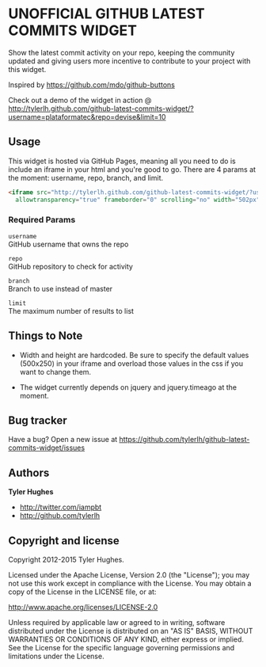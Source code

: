 UNOFFICIAL GITHUB LATEST COMMITS WIDGET
=========================

Show the latest commit activity on your repo, keeping the community updated and giving users more incentive to contribute to your project with this widget.

Inspired by https://github.com/mdo/github-buttons

Check out a demo of the widget in action @ http://tylerlh.github.com/github-latest-commits-widget/?username=plataformatec&repo=devise&limit=10


Usage
-----

This widget is hosted via GitHub Pages, meaning all you need to do is include an iframe in your html and you're good to go. There are 4 params at the moment: username, repo, branch, and limit.

``` html
<iframe src="http://tylerlh.github.com/github-latest-commits-widget/?username=USERNAME&repo=REPO&limit=LIMIT"
  allowtransparency="true" frameborder="0" scrolling="no" width="502px" height="252px"></iframe>
```

### Required Params

`username`<br>
GitHub username that owns the repo<br>

`repo`<br>
GitHub repository to check for activity

`branch`<br>
Branch to use instead of master

`limit`<br>
The maximum number of results to list


Things to Note
-----------

+ Width and height are hardcoded. Be sure to specify the default values (500x250) in your iframe and overload those values in the css if you want to change them.

+ The widget currently depends on jquery and jquery.timeago at the moment.



Bug tracker
-----------

Have a bug? Open a new issue at https://github.com/tylerlh/github-latest-commits-widget/issues



Authors
-------

**Tyler Hughes**

+ http://twitter.com/iampbt
+ http://github.com/tylerlh



Copyright and license
---------------------

Copyright 2012-2015 Tyler Hughes.

Licensed under the Apache License, Version 2.0 (the "License");
you may not use this work except in compliance with the License.
You may obtain a copy of the License in the LICENSE file, or at:

   http://www.apache.org/licenses/LICENSE-2.0

Unless required by applicable law or agreed to in writing, software
distributed under the License is distributed on an "AS IS" BASIS,
WITHOUT WARRANTIES OR CONDITIONS OF ANY KIND, either express or implied.
See the License for the specific language governing permissions and
limitations under the License.